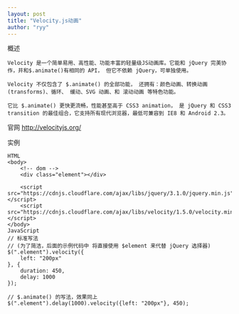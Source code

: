 ```yaml
---
layout: post
title: "Velocity.js动画"
author: "ryy"
---
```


概述


    Velocity 是一个简单易用、高性能、功能丰富的轻量级JS动画库。它能和 jQuery 完美协作，并和$.animate()有相同的 API， 但它不依赖 jQuery，可单独使用。
    
    Velocity 不仅包含了 $.animate() 的全部功能， 还拥有：颜色动画、转换动画(transforms)、循环、 缓动、SVG 动画、和 滚动动画 等特色功能。
    
    它比 $.animate() 更快更流畅，性能甚至高于 CSS3 animation， 是 jQuery 和 CSS3 transition 的最佳组合，它支持所有现代浏览器，最低可兼容到 IE8 和 Android 2.3。
    
    
官网
 http://velocityjs.org/
 
实例

    HTML 
    <body>
        <!-- dom -->
        <div class="element"></div>
    
        <script src="https://cdnjs.cloudflare.com/ajax/libs/jquery/3.1.0/jquery.min.js"></script>
        <script src="https://cdnjs.cloudflare.com/ajax/libs/velocity/1.5.0/velocity.min.js"></script>
    </body>
    JavaScript 
    // 标准写法
    // (为了简洁，后面的示例代码中 将直接使用 $element 来代替 jQuery 选择器)
    $(".element").velocity({
        left: "200px"
    }, {
        duration: 450,
        delay: 1000
    });
    
    // $.animate() 的写法，效果同上
    $(".element").delay(1000).velocity({left: "200px"}, 450);	
